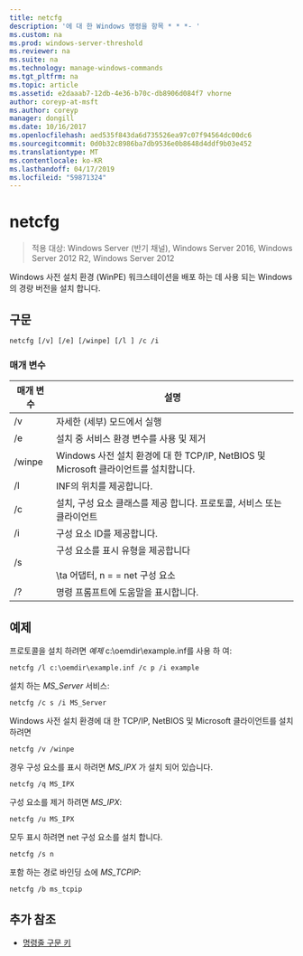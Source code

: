 ```yaml
---
title: netcfg
description: '에 대 한 Windows 명령을 항목 * * *- '
ms.custom: na
ms.prod: windows-server-threshold
ms.reviewer: na
ms.suite: na
ms.technology: manage-windows-commands
ms.tgt_pltfrm: na
ms.topic: article
ms.assetid: e2daaab7-12db-4e36-b70c-db8906d084f7 vhorne
author: coreyp-at-msft
ms.author: coreyp
manager: dongill
ms.date: 10/16/2017
ms.openlocfilehash: aed535f843da6d735526ea97c07f94564dc00dc6
ms.sourcegitcommit: 0d0b32c8986ba7db9536e0b8648d4ddf9b03e452
ms.translationtype: MT
ms.contentlocale: ko-KR
ms.lasthandoff: 04/17/2019
ms.locfileid: "59871324"
---
```

# <a name="netcfg"></a>netcfg

>적용 대상: Windows Server (반기 채널), Windows Server 2016, Windows Server 2012 R2, Windows Server 2012

Windows 사전 설치 환경 (WinPE) 워크스테이션을 배포 하는 데 사용 되는 Windows의 경량 버전을 설치 합니다.   
## <a name="syntax"></a>구문  
```  
netcfg [/v] [/e] [/winpe] [/l ] /c /i  
```  
### <a name="parameters"></a>매개 변수  
|매개 변수|설명|  
|-------|--------|  
|/v|자세한 (세부) 모드에서 실행|  
|/e|설치 중 서비스 환경 변수를 사용 및 제거|  
|/winpe|Windows 사전 설치 환경에 대 한 TCP/IP, NetBIOS 및 Microsoft 클라이언트를 설치합니다.|  
|/l|INF의 위치를 제공합니다.|  
|/c|설치, 구성 요소 클래스를 제공 합니다. 프로토콜, 서비스 또는 클라이언트|  
|/i|구성 요소 ID를 제공합니다.|  
|/s|구성 요소를 표시 유형을 제공합니다<br /><br />\ta 어댑터, n = = net 구성 요소|  
|/?|명령 프롬프트에 도움말을 표시합니다.|  
## <a name="BKMK_Examples"></a>예제  
프로토콜을 설치 하려면 *예제* c:\oemdir\example.inf를 사용 하 여:  
```  
netcfg /l c:\oemdir\example.inf /c p /i example  
```  
설치 하는 *MS_Server* 서비스:  
```  
netcfg /c s /i MS_Server  
```  
Windows 사전 설치 환경에 대 한 TCP/IP, NetBIOS 및 Microsoft 클라이언트를 설치 하려면  
```  
netcfg /v /winpe  
```  
경우 구성 요소를 표시 하려면 *MS_IPX* 가 설치 되어 있습니다.  
```  
netcfg /q MS_IPX  
```  
구성 요소를 제거 하려면 *MS_IPX*:  
```  
netcfg /u MS_IPX  
```  
모두 표시 하려면 net 구성 요소를 설치 합니다.  
```  
netcfg /s n  
```  
포함 하는 경로 바인딩 쇼에 *MS_TCPIP*:  
```  
netcfg /b ms_tcpip  
```  
## <a name="additional-references"></a>추가 참조  
-   [명령줄 구문 키](command-line-syntax-key.md)  
